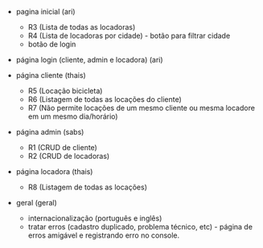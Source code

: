 - pagina inicial (ari)
	- R3 (Lista de todas as locadoras)
	- R4 (Lista de locadoras por cidade) - botão para filtrar cidade
	- botão de login

- página login (cliente, admin e locadora) (ari)

- página cliente (thais)
	- R5 (Locação bicicleta)
	- R6 (Listagem de todas as locações do cliente)
	- R7 (Não permite locações de um mesmo cliente ou mesma locadore em um mesmo dia/horário) 

- página admin (sabs)
	- R1 (CRUD de cliente)
	- R2 (CRUD de locadoras)

- página locadora (thais)
	- R8 (Listagem de todas as locações)

- geral (geral)
	- internacionalização (português e inglês)
	- tratar erros (cadastro duplicado, problema técnico, etc) - página de erros amigável e registrando erro no console.
